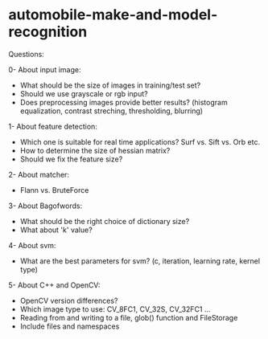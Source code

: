 # automobile-make-and-model-recognition


Questions:

0- About input image:
- What should be the size of images in training/test set?
- Should we use grayscale or rgb input?
- Does preprocessing images provide better results? (histogram equalization, contrast streching, thresholding, blurring) 

1- About feature detection:
- Which one is suitable for real time applications? Surf vs. Sift vs. Orb etc. 
- How to determine the size of hessian matrix?
- Should we fix the feature size? 

2- About matcher:
- Flann vs. BruteForce

3- About Bagofwords:
- What should be the right choice of dictionary size?
- What about 'k' value? 

4- About svm:
- What are the best parameters for svm? (c, iteration, learning rate, kernel type)

5- About C++ and OpenCV:
- OpenCV version differences?
- Which image type to use: CV_8FC1, CV_32S, CV_32FC1 ...
- Reading from and writing to a file, glob() function and FileStorage
- Include files and namespaces 
